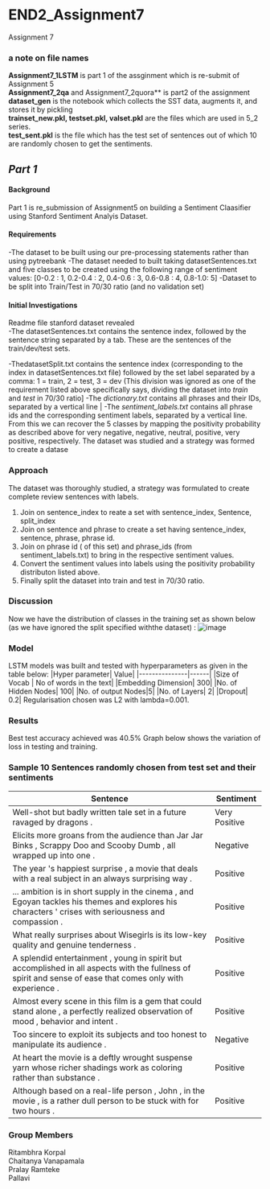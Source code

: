 # END2_Assignment7
Assignment 7
### a note on file names
**Assignment7_1LSTM** is part 1 of the assginment which is re-submit of Assignment 5 <br/>
**Assignment7_2qa** and Assignment7_2quora** is part2 of the assignment <br/>
**dataset_gen** is the notebook which collects the SST data, augments it, and stores it by pickling <br/>
**trainset_new.pkl, testset.pkl, valset.pkl** are the files which are used in 5_2 series. <br/>
**test_sent.pkl** is the file which has the test set of sentences out of which 10 are randomly chosen to get the sentiments.

## *Part 1*
#### Background
Part 1 is re_submission of Assignment5 on building a Sentiment Claasifier using Stanford Sentiment Analyis Dataset.
#### Requirements
-The dataset to be built using our pre-processing statements rather than using pytreebank
-The dataset needed to built taking datasetSentences.txt and five classes to be created using the following range of sentiment values:
[0-0.2 : 1, 0.2-0.4 : 2, 0.4-0.6 : 3, 0.6-0.8 : 4, 0.8-1.0: 5] 
-Dataset to be split into Train/Test in 70/30 ratio (and no validation set)
#### Initial Investigations
Readme file stanford dataset revealed <br/>
-The datasetSentences.txt contains the sentence index, followed by the sentence string separated by a tab. These are the sentences of the train/dev/test sets.

-ThedatasetSplit.txt contains the sentence index (corresponding to the index in datasetSentences.txt file) followed by the set label separated by a comma:
	1 = train, 	2 = test, 	3 = dev
 (This division was ignored as one of the requirement listed above specifically says, dividing the dataset into *train* and *test* in 70/30 ratio]
-The *dictionary.txt* contains all phrases and their IDs, separated by a vertical line |
-The *sentiment_labels.txt* contains all phrase ids and the corresponding sentiment labels, separated by a vertical line.
From this we can recover the 5 classes by mapping the positivity probability as described above for very negative, negative, neutral, positive, very positive, respectively.
The dataset was studied and a strategy was formed to create a datase
### Approach
The dataset was thoroughly studied, a strategy was formulated to create complete review sentences with labels.
1. Join on sentence_index to reate a set with sentence_index, Sentence, split_index
2. Join on sentence and phrase to create a set having sentence_index, sentence, phrase, phrase id.
3. Join on phrase id ( of this set) and phrase_ids (from sentiment_labels.txt) to bring in the respective sentiment values.
4. Convert the sentiment values into labels using the positivity probability distributon listed above.
5. Finally split the dataset into train and test in 70/30 ratio.
### Discussion
Now we have the distribution of classes in the training set as shown below (as we have ignored the split specified withthe dataset) :
![image](https://user-images.githubusercontent.com/82941475/120589588-b2be9c80-c456-11eb-8bc3-cc5d444ae2f5.png)
### Model 
LSTM models was built and tested with hyperparameters as given in the table below:
|Hyper parameter| Value|
|---------------|------|
|Size of Vocab  | No of words in the text|
|Embedding Dimension| 300|
|No. of Hidden Nodes| 100|
|No. of output Nodes|5|
|No. of Layers| 2|
|Dropout| 0.2|
Regularisation chosen was L2 with lambda=0.001.
### Results
Best test accuracy achieved was 40.5%
Graph below shows the variation of loss in testing  and training.

### Sample 10 Sentences randomly chosen from test set and their sentiments
|Sentence| Sentiment|
|-------- |-------------|
|Well-shot but badly written tale set in a future ravaged by dragons . |  Very Positive|
|Elicits more groans from the audience than Jar Jar Binks , Scrappy Doo and Scooby Dumb , all wrapped up into one . |  Negative|
|The year 's happiest surprise , a movie that deals with a real subject in an always surprising way . |  Positive |
|... ambition is in short supply in the cinema , and Egoyan tackles his themes and explores his characters ' crises with seriousness and compassion . |  Positive|
|What really surprises about Wisegirls is its low-key quality and genuine tenderness . |  Positive|
|A splendid entertainment , young in spirit but accomplished in all aspects with the fullness of spirit and sense of ease that comes only with experience . |  Positive|
|Almost every scene in this film is a gem that could stand alone , a perfectly realized observation of mood , behavior and intent . | Positive|
|Too sincere to exploit its subjects and too honest to manipulate its audience . | Negative |
|At heart the movie is a deftly wrought suspense yarn whose richer shadings work as coloring rather than substance . |  Positive|
|Although based on a real-life person , John , in the movie , is a rather dull person to be stuck with for two hours . | Positive |


### Group Members
Ritambhra Korpal<br/>
Chaitanya Vanapamala <br/>
Pralay Ramteke <br/>
Pallavi <br/>

